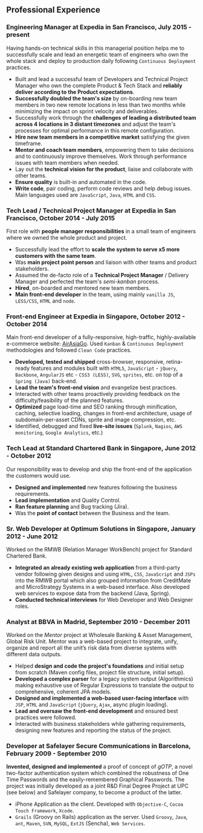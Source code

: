 ## Professional Experience

### **Engineering Manager** at **Expedia** in San Francisco, July 2015 - present

Having hands-on technical skills in this managerial position helps me to successfully scale and lead an energetic team of engineers who own the whole stack and deploy to production daily following `Continuous Deployment` practices.

- Built and lead a successful team of Developers and Technical Project Manager who own the complete Product & Tech Stack and **reliably deliver according to the Product expectations**.
- **Successfully doubled the team's size** by on-boarding new team members in two new remote locations in less than two months while minimizing the impact on sprint velocity and deliverables.
- Successfully work through the **challenges of leading a distributed team across 4 locations in 3 distant timezones** and adjust the team's processes for optimal performance in this remote configuration.
- **Hire new team members in a competitive market** satisfying the given timeframe.
- **Mentor and coach team members**, empowering them to take decisions and to continuously improve themselves. Work through performance issues with team members when needed.
- Lay out the **technical vision for the product**, liaise and collaborate with other teams.
- **Ensure quality** is built-in and automated in the code.
- **Write code**, pair coding, perform code reviews and help debug issues. Main languages used are `JavaScript`, `Java`, `HTML` and `CSS`.

### **Tech Lead / Technical Project Manager** at **Expedia** in San Francisco, October 2014 - July 2015

First role with **people manager responsibilities** in a small team of engineers where we owned the whole product and project.

- Successfully lead the effort to **scale the system to serve x5 more customers with the same team**.
- Was **main project point person** and liaison with other teams and product stakeholders.
- Assumed the de-facto role of a **Technical Project Manager** / Delivery Manager and perfected the team's *semi-kanban* process.
- **Hired**, on-boarded and mentored new team members.
- **Main front-end developer** in the team, using mainly `vanilla JS`, `LESS/CSS`, `HTML` and `node`.

### **Front-end Engineer** at **Expedia** in Singapore, October 2012 - October 2014

Main front-end developer of a fully-responsive, high-traffic, highly-available e-commerce website: [AirAsiaGo](https://www.airasiago.com). Used `Kanban` & `Continuous Deployment` methodologies and followed `Clean Code` practices.

- **Developed, tested and shipped** cross-browser, responsive, retina-ready features and modules built with `HTML5`, `JavaScript` - `jQuery`, `Backbone`, `AngularJS` etc - `CSS3 (LESS)`, `SVG`, `sprites`, etc. on top of a `Spring (Java)` back-end.
- **Lead the team's front-end vision** and evangelize best practices.
- Interacted with other teams proactively providing feedback on the difficulty/feasibility of the planned features.
- **Optimized** page load-time and SEO ranking through minification, caching, selective loading, changes in front-end architecture, usage of subdomain-per-asset CDNs, sprite and image compression, etc.
- Identified, debugged and fixed **live-site issues** (`Splunk`, `Nagios`, `AWS monitoring`, `Google Analytics`, etc.)

### **Tech Lead** at **Standard Chartered Bank** in Singapore, June 2012 - October 2012

Our responsibility was to develop and ship the front-end of the application the customers would use.

- **Designed and implemented** new features following the business requirements.
- **Lead implementation** and Quality Control.
- **Ran feature planning** and Bug tracking (Jira).
- Was the **point of contact** between the Business and the team.


### **Sr. Web Developer** at **Optimum Solutions** in Singapore, January 2012 - June 2012

Worked on the RMWB (Relation Manager WorkBench) project for Standard Chartered Bank.

- **Integrated an already existing web application** from a third-party vendor following given designs and using `HTML`, `CSS`, `JavaScript` and `JSPs` into the RMWB portal which also grouped information from CreditMate and MicroStrategy Systems in a web-based interface. Also developed web services to expose data from the backend (Java, Spring).
- **Conducted technical interviews** for Web Developer and Web Designer roles.

### **Analyst** at **BBVA** in Madrid, September 2010 - December 2011

Worked on the *Mentor* project at Wholesale Banking & Asset Management, Global Risk Unit. Mentor was a web-based project to integrate, unify, organize and report all the unit’s risk data from diverse systems with different data outputs.

- Helped **design and code the project's foundations** and initial setup from scratch (Maven config files, project file structure, initial setup).
- **Developed a complex parser** for a legacy system output (Algorithmics) making exhaustive use of Regular Expressions to translate the output to comprehensive, coherent JPA models.
- **Designed and implemented a web-based user-facing interface** with `JSP`, `HTML` and `JavaScript` (`jQuery`, `Ajax`, async plugin loading).
- **Lead and oversaw the front-end development** and ensured best practices were followed.
- Interacted with business stakeholders while gathering requirements, designing new features and reporting the status of the project.

### **Developer** at **Safelayer Secure Communications** in Barcelona, February 2009 - September 2010

**Invented, designed and implemented** a proof of concept of *gOTP*, a novel two-factor authentication system which combined the robustness of One Time Passwords and the easily-remembered Graphical Passwords. The project was initially developed as a joint R&D Final Degree Project at UPC (see below) and Safelayer company, to become a product of the latter.

- iPhone Application as the client. Developed with `Objective-C`, `Cocoa Touch Framework`, `Xcode`.
- `Grails` (Groovy on Rails) application as the server. Used `Groovy`, `Java`, `ant`, `Maven`, `SVN`, `MySQL`, `ExtJS` (Sencha), `Web Services`.
